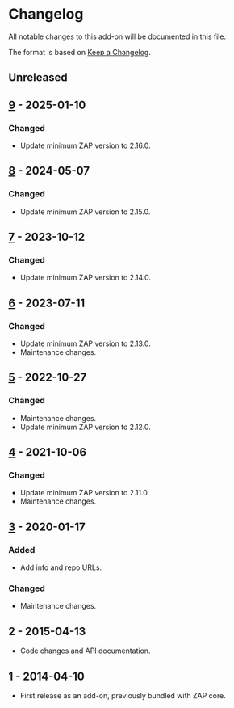 # Changelog
All notable changes to this add-on will be documented in this file.

The format is based on [Keep a Changelog](https://keepachangelog.com/en/1.0.0/).

## Unreleased


## [9] - 2025-01-10
### Changed
- Update minimum ZAP version to 2.16.0.

## [8] - 2024-05-07
### Changed
- Update minimum ZAP version to 2.15.0.

## [7] - 2023-10-12
### Changed
- Update minimum ZAP version to 2.14.0.

## [6] - 2023-07-11
### Changed
- Update minimum ZAP version to 2.13.0.
- Maintenance changes.

## [5] - 2022-10-27
### Changed
- Maintenance changes.
- Update minimum ZAP version to 2.12.0.

## [4] - 2021-10-06
### Changed
- Update minimum ZAP version to 2.11.0.
- Maintenance changes.

## [3] - 2020-01-17
### Added
- Add info and repo URLs.

### Changed
- Maintenance changes.

## 2 - 2015-04-13

- Code changes and API documentation.

## 1 - 2014-04-10

- First release as an add-on, previously bundled with ZAP core.

[9]: https://github.com/zaproxy/zap-extensions/releases/reveal-v9
[8]: https://github.com/zaproxy/zap-extensions/releases/reveal-v8
[7]: https://github.com/zaproxy/zap-extensions/releases/reveal-v7
[6]: https://github.com/zaproxy/zap-extensions/releases/reveal-v6
[5]: https://github.com/zaproxy/zap-extensions/releases/reveal-v5
[4]: https://github.com/zaproxy/zap-extensions/releases/reveal-v4
[3]: https://github.com/zaproxy/zap-extensions/releases/reveal-v3
